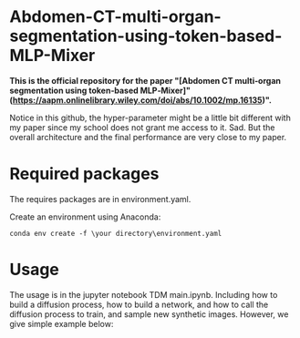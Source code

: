 # Abdomen-CT-multi-organ-segmentation-using-token-based-MLP-Mixer
**This is the official repository for the paper "[Abdomen CT multi‐organ segmentation using token‐based MLP‐Mixer]"
(https://aapm.onlinelibrary.wiley.com/doi/abs/10.1002/mp.16135)".**

Notice in this github, the hyper-parameter might be a little bit different with my paper since my school does not grant me access to it. Sad. But the overall architecture and the final performance are very close to my paper.

# Required packages

The requires packages are in environment.yaml.

Create an environment using Anaconda:
```
conda env create -f \your directory\environment.yaml
```


# Usage

The usage is in the jupyter notebook TDM main.ipynb. Including how to build a diffusion process, how to build a network, and how to call the diffusion process to train, and sample new synthetic images. However, we give simple example below:
